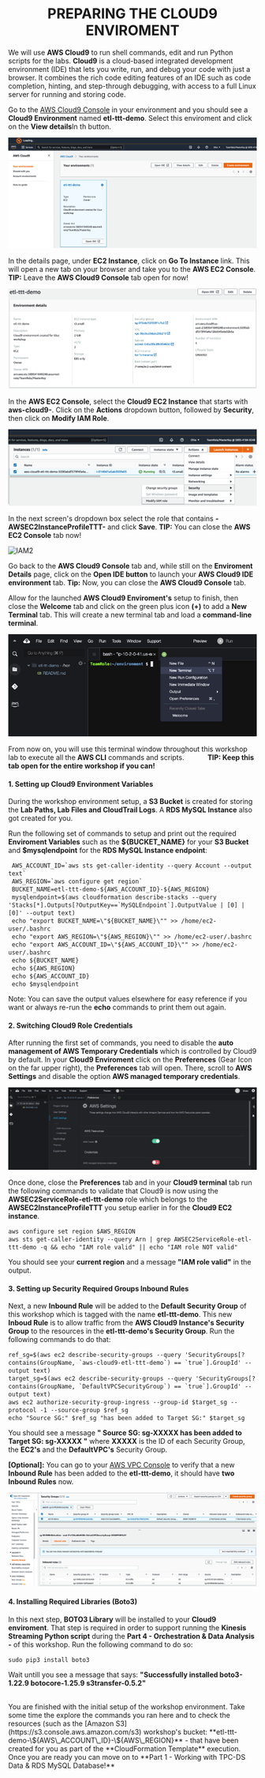 <h1 id="toc_0" align="center">
PREPARING THE CLOUD9 ENVIROMENT
</h1>


We will use **AWS Cloud9** to run shell commands, edit and run Python scripts for the labs. **Cloud9** is a cloud-based integrated development environment (IDE) that lets you write, run, and debug your code with just a browser. It combines the rich code editing features of an IDE such as code completion, hinting, and step-through debugging, with access to a full Linux server for running and storing code.

Go to the [AWS Cloud9 Console](https://us-east-2.console.aws.amazon.com/cloud9) in your environment and you should see a **Cloud9 Environment** named **etl-ttt-demo**. Select this enviroment and click on the **View details**In th button.

![C91](images/cloud9-console-details-IDE.png)

In the details page, under **EC2 Instance**, click on **Go To Instance** link. This will open a new tab on your browser and take you to the **AWS EC2 Console**. **TIP:** Leave the **AWS Cloud9 Console** tab open for now!

![C92](images/cloud9-go-to-instance.png)


In the **AWS EC2 Console**, select the **Cloud9 EC2 Instance** that starts with **aws-cloud9-**. Click on the **Actions** dropdown button, followed by **Security**, then click on **Modify IAM Role**. 

![IAM1](images/ec2-modify-IAM-role.png)


In the next screen's dropdown box select the role that contains **-AWSEC2InstanceProfileTTT-** and click **Save**. **TIP:** You can close the **AWS EC2 Console** tab now!

![IAM2](images/ec2-modify-IAM-role-popup.png) <!-- need another picture with the TTT in the name -->

Go back to the **AWS Cloud9 Console** tab and, while still on the **Enviroment Details** page, click on the **Open IDE button** to launch your **AWS Cloud9 IDE environment** tab. **Tip:** Now, you can close the **AWS Cloud9 Console** tab.

Allow for the launched **AWS Cloud9 Enviroment's** setup to finish, then close the **Welcome** tab and click on the green plus icon **(+)** to add a **New Terminal** tab. This will create a new terminal tab and load a **command-line terminal**.

![NEW TERMINAL](images/cloud9-new-terminal.png)

From now on, you will use this terminal window throughout this workshop lab to execute all the **AWS CLI** commands and scripts. &nbsp;&nbsp;&nbsp;&nbsp;&nbsp;&nbsp;&nbsp;&nbsp;&nbsp;&nbsp; **TIP: Keep this tab open for the entire workshop if you can!**


#### **1.** Setting up Cloud9 Environment Variables  

During the workshop environment setup, a **S3 Bucket** is created for storing the **Lab Paths, Lab Files and CloudTrail Logs**. A **RDS MySQL Instance** also got created for you.

Run the following set of commands to setup and print out the required **Enviroment Variables** such as the **\${BUCKET\_NAME}** for your **S3 Bucket** and **\$mysqlendpoint** for the **RDS MySQL Instance endpoint**:

~~~shell
 AWS_ACCOUNT_ID=`aws sts get-caller-identity --query Account --output text`
 AWS_REGION=`aws configure get region`
 BUCKET_NAME=etl-ttt-demo-${AWS_ACCOUNT_ID}-${AWS_REGION}
 mysqlendpoint=$(aws cloudformation describe-stacks --query 'Stacks[*].Outputs[?OutputKey==`MySQLEndpoint`].OutputValue | [0] | [0]' --output text)
 echo "export BUCKET_NAME=\"${BUCKET_NAME}\"" >> /home/ec2-user/.bashrc
 echo "export AWS_REGION=\"${AWS_REGION}\"" >> /home/ec2-user/.bashrc
 echo "export AWS_ACCOUNT_ID=\"${AWS_ACCOUNT_ID}\"" >> /home/ec2-user/.bashrc
 echo ${BUCKET_NAME}
 echo ${AWS_REGION}
 echo ${AWS_ACCOUNT_ID}
 echo $mysqlendpoint  
~~~ 

Note: You can save the output values elsewhere for easy reference if you want or always re-run the **echo** commands to print them out again.


#### **2.** Switching Cloud9 Role Credentials  

After running the first set of commands, you need to disable the **auto management of AWS Temporary Credentials** which is controlled by Cloud9 by default. In your **Cloud9 Enviroment** click on the **Preferences** (Gear Icon on the far upper right), the **Preferences** tab will open. There, scroll to **AWS Settings** and disable the option **AWS managed temporary credentials**. 

![CREDS](images/cloud9-env-disable-creds.png)

Once done, close the **Preferences** tab and in your **Cloud9 terminal** tab run the following commands to validate that Cloud9 is now using the **AWSEC2ServiceRole-etl-ttt-demo** role which belongs to the **AWSEC2InstanceProfileTTT** you setup earlier in for the **Cloud9 EC2 instance**. 

~~~cli
aws configure set region $AWS_REGION
aws sts get-caller-identity --query Arn | grep AWSEC2ServiceRole-etl-ttt-demo -q && echo "IAM role valid" || echo "IAM role NOT valid"
~~~
You should see your **current region** and a message **"IAM role valid"** in the output.


#### **3.** Setting up Security Required Groups Inbound Rules  

Next, a new **Inbound Rule** will be added to the **Default Security Group** of this workshop which is tagged with the name **etl-ttt-demo**. This new **Inboud Rule** is to allow traffic from the **AWS Cloud9 Instance's Security Group** to the resources in the **etl-ttt-demo's Security Group**. Run the following commands to do that:

~~~shell
ref_sg=$(aws ec2 describe-security-groups --query 'SecurityGroups[?contains(GroupName, `aws-cloud9-etl-ttt-demo`) == `true`].GroupId' --output text)
target_sg=$(aws ec2 describe-security-groups --query 'SecurityGroups[?contains(GroupName, `DefaultVPCSecurityGroup`) == `true`].GroupId' --output text)
aws ec2 authorize-security-group-ingress --group-id $target_sg --protocol -1 --source-group $ref_sg
echo "Source SG:" $ref_sg "has been added to Target SG:" $target_sg
~~~

You should see a message **" Source SG: sg-XXXXX has been added to Target SG: sg-XXXXX "** where **XXXXX** is the ID of each Security Group, the **EC2's** and the **DefaultVPC's** Security Group.

**[Optional]:** You can go to your [AWS VPC Console](https://us-east-2.console.aws.amazon.com/vpc) to verify that a new **Inbound Rule** has been added to the **etl-ttt-demo**, it should have **two Inbound Rules** now.

![SG](images/mysql-security-groups.png)


#### **4.** Installing Required Libraries (Boto3)  

In this next step, **BOTO3 Library** will be installed to your **Cloud9 enviroment**. That step is required in order to support running the **Kinesis Streaming Python script** during the **Part 4 - Orchestration & Data Analysis -** of this workshop. Run the following command to do so:

~~~shell
sudo pip3 install boto3
~~~
Wait untill you see a message that says: **"Successfully installed boto3-1.22.9 botocore-1.25.9 s3transfer-0.5.2"**

<br/>
You are finished with the initial setup of the workshop environment. Take some time the explore the commands you ran here and to check the resources (such as the [Amazon S3](https://s3.console.aws.amazon.com/s3) workshop's bucket: **etl-ttt-demo-\${AWS\_ACCOUNT\_ID}-\${AWS\_REGION}** - that have been created for you as part of the **CloudFormation Template** execution. Once you are ready you can move on to **Part 1 - Working with TPC-DS Data & RDS MySQL Database!**
